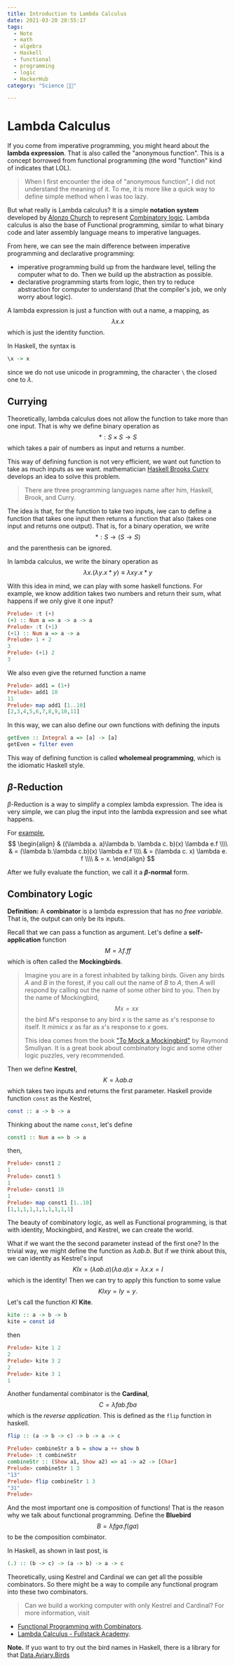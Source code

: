 ```yaml
---
title: Introduction to Lambda Calculus
date: 2021-03-20 20:55:17
tags: 
  - Note
  - math
  - algebra
  - Haskell
  - functional
  - programming
  - logic
  - HackerHub
category: "Science 👨‍💻"

---
```


# Lambda Calculus

If you come from imperative programming,
you might heard about the **lambda expression**.
That is also called the "anonymous function".
This is a concept borrowed from functional programming
(the word "function" kind of indicates that LOL).

> When I first encounter the idea of "anonymous function",
> I did not understand the meaning of it.
> To me, it is more like a quick way to define simple method when I was too lazy.

But what really is Lambda calculus?
It is a simple **notation system** developed by 
[Alonzo Church](https://en.wikipedia.org/wiki/Alonzo_Church)
to represent [Combinatory logic](https://plato.stanford.edu/entries/logic-combinatory/).
Lambda calculus is also the base of Functional programming,
similar to what binary code and later assembly language means to imperative languages.

From here, 
we can see the main difference between imperative programming and declarative programming:
* imperative programming build up from the hardware level, telling the computer what to do.
    Then we build up the abstraction as possible.
* declarative programming starts from logic,
    then try to reduce abstraction for computer to understand
    (that the compiler's job, we only worry about logic).

A lambda expression is just a function with out a name, a mapping, as
$$ \lambda x . x $$
which is just the identity function.

In Haskell, the syntax is
```haskell
\x -> x
```
since we do not use unicode in programming,
the character `\` the closed one to $\lambda$.

## Currying

Theoretically,
lambda calculus does not allow the function to take more than one input.
That is why we define binary operation as
$$ * : S \times S \rightarrow S $$
which takes a pair of numbers as input and returns a number.

This way of defining function is not very efficient,
we want out function to take as much inputs as we want.
mathematician [Haskell Brooks Curry](https://en.wikipedia.org/wiki/Haskell_Curry)
develops an idea to solve this problem.

> There are three programming languages name after him,
> Haskell, Brook, and Curry.

The idea is that,
for the function to take two inputs,
iwe can to define a function that takes one input
then returns a function that
also (takes one input and returns one output).
That is, for a binary operation, we write
$$ * : S \rightarrow (S \rightarrow S) $$
and the parenthesis can be ignored.

In lambda calculus, we write the binary operation as
$$ \lambda x. (\lambda y. x * y) \equiv \lambda xy. x * y $$

With this idea in mind, we can play with some haskell functions.
For example, we know addition takes two numbers and return their sum,
what happens if we only give it one input?

```haskell
Prelude> :t (+)
(+) :: Num a => a -> a -> a
Prelude> :t (+1)
(+1) :: Num a => a -> a
Prelude> 1 + 2
3
Prelude> (+1) 2
3
```

We also even give the returned function a name

```haskell
Prelude> add1 = (1+)
Prelude> add1 10
11
Prelude> map add1 [1..10]
[2,3,4,5,6,7,8,9,10,11]
```

In this way, we can also define our own functions with defining the inputs

```haskell
getEven :: Integral a => [a] -> [a]
getEven = filter even
```

This way of defining function is called **wholemeal programming**,
which is the idiomatic Haskell style.

## $\beta$-Reduction

$\beta$-Reduction is a way to simplify a complex lambda expression.
The idea is very simple,
we can plug the input into the lambda expression and see what happens.

For [example](https://www.youtube.com/watch?v=3VQ382QG-y4&t=561s),
$$
\begin{align}
    & ((\lambda a. a)\lambda b. \lambda c. b)(x) \lambda e.f \\\\
    & = (\lambda b.\lambda c.b)(x) \lambda e.f \\\\
    & = (\lambda c. x) \lambda e. f \\\\
    & = x.
\end{align}
$$

After we fully evaluate the function, we call it a **$\beta$-normal** form.

## Combinatory Logic

**Definition:**
A **combinator** is a lambda expression that has no *free variable*.
That is, the output can only be its inputs.

Recall that we can pass a function as argument.
Let's define a **self-application** function
$$ M = \lambda f. ff $$
which is often called the **Mockingbirds**.

> Imagine you are in a forest inhabited by talking birds.
> Given any birds $A$ and $B$ in the forest,
> if you call out the name of $B$ to $A$,
> then $A$ will respond by calling out the name of some other bird to you.
> Then by the name of Mockingbird,
> $$ Mx = xx $$
> the bird $M$'s response to any bird $x$ is the same as $x$'s response to itself.
> It *mimics* $x$ as far as $x$'s response to $x$ goes.
>
> This idea comes from the book 
> ["To Mock a Mockingbird"](https://en.wikipedia.org/wiki/To_Mock_a_Mockingbird)
> by Raymond Smullyan.
> It is a great book about combinatory logic and some other logic puzzles, 
> very recommended.

Then we define **Kestrel**,
$$ K = \lambda ab. a $$
which takes two inputs and returns the first parameter.
Haskell provide function `const` as the Kestrel,

```haskell
const :: a -> b -> a
```

Thinking about the name `const`, let's define
```haskell
const1 :: Num a => b -> a
```
then,
```haskell
Prelude> const1 2
1
Prelude> const1 5
1
Prelude> const1 10
1
Prelude> map const1 [1..10]
[1,1,1,1,1,1,1,1,1,1]
```

The beauty of combinatory logic, as well as Functional programming,
is that
with identity, Mockingbird, and Kestrel, we can create the world.

What if we want the the second parameter instead of the first one?
In the trivial way, we might define the function as $\lambda ab. b$.
But if we think about this, we can identity as  Kestrel's input
$$ KIx = (\lambda ab. a)(\lambda a. a)x = \lambda x.x = I  $$
which is the identity!
Then we can try to apply this function to some value
$$ KIxy = Iy = y. $$
Let's call the function $KI$  **Kite**.

```haskell
kite :: a -> b -> b
kite = const id
```
then 
``` haskell
Prelude> kite 1 2
2
Prelude> kite 3 2
2
Prelude> kite 3 1
1
```

Another fundamental combinator is the **Cardinal**, 
$$ C = \lambda fab. fba $$
which is the *reverse application*.
This is defined as the `flip` function in haskell.

```haskell
flip :: (a -> b -> c) -> b -> a -> c
```

```haskell
Prelude> combineStr a b = show a ++ show b
Prelude> :t combineStr 
combineStr :: (Show a1, Show a2) => a1 -> a2 -> [Char]
Prelude> combineStr 1 3
"13"
Prelude> flip combineStr 1 3
"31"
Prelude> 
```

And the most important one is composition of functions!
That is the reason why we talk about functional programming.
Define the **Bluebird**
$$ B = \lambda fga . f(ga) $$
to be the composition combinator.

In Haskell, as shown in last post, is

```haskell
(.) :: (b -> c) -> (a -> b) -> a -> c
```

Theoretically,
using Kestrel and Cardinal we can get all the possible combinators.
So there might be a way to compile any functional program into these two combinators.
> Can we build a working computer with only Kestrel and Cardinal?
For more information, visit
* [Functional Programming with Combinators](https://core.ac.uk/download/pdf/82459455.pdf).
* [Lambda Calculus - Fullstack Academy](https://www.youtube.com/watch?v=3VQ382QG-y4&t=561s).

**Note.**
If yuo want to try out the bird names in Haskell,
there is a library for that
[Data.Aviary.Birds](https://hackage.haskell.org/package/data-aviary-0.4.0/docs/Data-Aviary-Birds.html)



